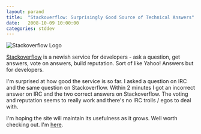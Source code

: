 ```yaml
---
layout: parand
title:  "Stackoverflow: Surprisingly Good Source of Technical Answers"
date:   2008-10-09 10:00:00
categories: stddev
---
```

![Stackoverflow Logo](/web/20101222040938im_/http://stackoverflow.com/Content/Img/stackoverflow-logo-250.png)

[Stackoverflow](/web/20101222040938/http://stackoverflow.com/) is a newish service for developers - ask a question, get answers, vote on answers, build reputation. Sort of like Yahoo\! Answers but for developers.

I'm surprised at how good the service is so far. I asked a question on IRC and the same question on Stackoverflow. Within 2 minutes I got an incorrect answer on IRC and the two correct answers on Stackoverflow. The voting and reputation seems to really work and there's no IRC trolls / egos to deal with.

I'm hoping the site will maintain its usefulness as it grows. Well worth checking out. I'm [here](/web/20101222040938/http://stackoverflow.com/users/13055/parand).
